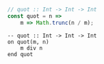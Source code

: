 ```javascript
// quot :: Int -> Int -> Int
const quot = n =>
    m => Math.trunc(n / m);
```


```applescript
-- quot :: Int -> Int -> Int
on quot(m, n)
    m div n
end quot
```